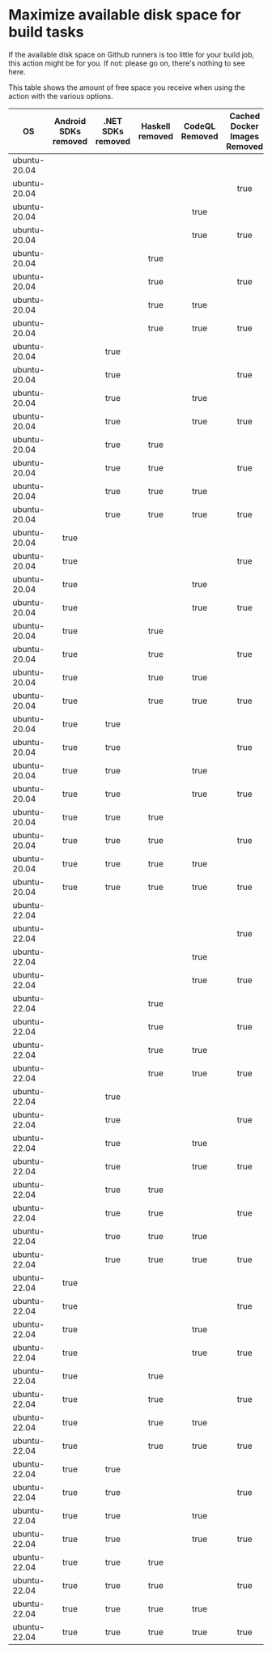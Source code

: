 # Maximize available disk space for build tasks

If the available disk space on Github runners is too little for your build job, this action might be for you.
If not: please go on, there's nothing to see here.

This table shows the amount of free space you receive when using the action with the various options.

OS | Android SDKs removed | .NET SDKs removed | Haskell removed | CodeQL Removed | Cached Docker Images Removed | GB freed | GB free
---|:--------------------:|:-----------------:|:---------------:|:--------------:|:----------------------------:|---------:|-------:
ubuntu-20.04 |  |  |  |  |  | 7 | 29
ubuntu-20.04 |  |  |  |  | true | 13 | 35
ubuntu-20.04 |  |  |  | true |  | 12 | 34
ubuntu-20.04 |  |  |  | true | true | 18 | 40
ubuntu-20.04 |  |  | true |  |  | 7 | 29
ubuntu-20.04 |  |  | true |  | true | 13 | 35
ubuntu-20.04 |  |  | true | true |  | 12 | 34
ubuntu-20.04 |  |  | true | true | true | 18 | 40
ubuntu-20.04 |  | true |  |  |  | 10 | 32
ubuntu-20.04 |  | true |  |  | true | 15 | 37
ubuntu-20.04 |  | true |  | true |  | 15 | 37
ubuntu-20.04 |  | true |  | true | true | 21 | 43
ubuntu-20.04 |  | true | true |  |  | 10 | 32
ubuntu-20.04 |  | true | true |  | true | 15 | 37
ubuntu-20.04 |  | true | true | true |  | 15 | 37
ubuntu-20.04 |  | true | true | true | true | 21 | 43
ubuntu-20.04 | true |  |  |  |  | 19 | 41
ubuntu-20.04 | true |  |  |  | true | 24 | 46
ubuntu-20.04 | true |  |  | true |  | 24 | 46
ubuntu-20.04 | true |  |  | true | true | 30 | 52
ubuntu-20.04 | true |  | true |  |  | 19 | 41
ubuntu-20.04 | true |  | true |  | true | 24 | 46
ubuntu-20.04 | true |  | true | true |  | 24 | 46
ubuntu-20.04 | true |  | true | true | true | 30 | 52
ubuntu-20.04 | true | true |  |  |  | 22 | 44
ubuntu-20.04 | true | true |  |  | true | 27 | 49
ubuntu-20.04 | true | true |  | true |  | 27 | 49
ubuntu-20.04 | true | true |  | true | true | 32 | 54
ubuntu-20.04 | true | true | true |  |  | 22 | 44
ubuntu-20.04 | true | true | true |  | true | 27 | 49
ubuntu-20.04 | true | true | true | true |  | 27 | 49
ubuntu-20.04 | true | true | true | true | true | 32 | 54
ubuntu-22.04 |  |  |  |  |  | 7 | 33
ubuntu-22.04 |  |  |  |  | true | 12 | 38
ubuntu-22.04 |  |  |  | true |  | 12 | 38
ubuntu-22.04 |  |  |  | true | true | 17 | 43
ubuntu-22.04 |  |  | true |  |  | 7 | 33
ubuntu-22.04 |  |  | true |  | true | 12 | 38
ubuntu-22.04 |  |  | true | true |  | 12 | 38
ubuntu-22.04 |  |  | true | true | true | 17 | 43
ubuntu-22.04 |  | true |  |  |  | 9 | 35
ubuntu-22.04 |  | true |  |  | true | 13 | 39
ubuntu-22.04 |  | true |  | true |  | 14 | 40
ubuntu-22.04 |  | true |  | true | true | 18 | 44
ubuntu-22.04 |  | true | true |  |  | 9 | 35
ubuntu-22.04 |  | true | true |  | true | 13 | 39
ubuntu-22.04 |  | true | true | true |  | 14 | 40
ubuntu-22.04 |  | true | true | true | true | 18 | 44
ubuntu-22.04 | true |  |  |  |  | 19 | 45
ubuntu-22.04 | true |  |  |  | true | 23 | 49
ubuntu-22.04 | true |  |  | true |  | 24 | 50
ubuntu-22.04 | true |  |  | true | true | 29 | 55
ubuntu-22.04 | true |  | true |  |  | 19 | 45
ubuntu-22.04 | true |  | true |  | true | 23 | 49
ubuntu-22.04 | true |  | true | true |  | 24 | 50
ubuntu-22.04 | true |  | true | true | true | 29 | 55
ubuntu-22.04 | true | true |  |  |  | 21 | 47
ubuntu-22.04 | true | true |  |  | true | 25 | 51
ubuntu-22.04 | true | true |  | true |  | 26 | 52
ubuntu-22.04 | true | true |  | true | true | 30 | 56
ubuntu-22.04 | true | true | true |  |  | 21 | 47
ubuntu-22.04 | true | true | true |  | true | 25 | 51
ubuntu-22.04 | true | true | true | true |  | 26 | 52
ubuntu-22.04 | true | true | true | true | true | 30 | 56
